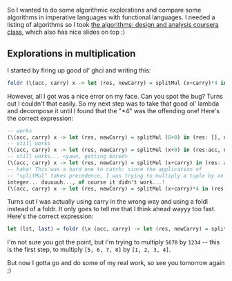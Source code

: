 So I wanted to do some algorithmic explorations and compare some
algorithms in imperative languages with functional languages. I needed
a listing of algorithms so I took
[the algorithms: design and analysis coursera class](https://class.coursera.org/algo-007/lecture),
which also has nice slides on top :)

## Explorations in multiplication

I started by firing up good ol' ghci and writing this:

```haskell
foldr (\(acc, carry) x -> let (res, newCarry) = splitMul (x+carry)*4 in (res : acc, newCarry)) ([], 0) [5, 6, 7, 8]
```

However, all I got was a nice error on my face. Can you spot the bug?
Turns out I couldn't that easily. So my next step was to take that
good ol' lambda and decompose it until I found that the "*4" was the
offending one! Here's the correct expression:

```haskell
-- works
(\(acc, carry) x -> let (res, newCarry) = splitMul (8+0) in (res: [], newCarry)) ([], 0) 5
-- still works
(\(acc, carry) x -> let (res, newCarry) = splitMul (x+0) in (res:acc, newCarry)) ([], 0) 8
-- still works... <yawn, getting bored>
(\(acc, carry) x -> let (res, newCarry) = splitMul (x+carry) in (res: acc, newCarry)) ([], 0) 8
-- haha! This was a hard one to catch: since the application of
-- "splitMul" takes precedence, I was trying to multiply a tuple by an
integer... duuuuuh..., of course it didn't work...!
(\(acc, carry) x -> let (res, newCarry) = splitMul (x+carry)*4 in (res: acc, newCarry)) ([], 0) 8
```

Turns out I was actually using carry in the wrong way and using a
foldl instead of a foldr. It only goes to tell me that I think ahead
wayyy too fast. Here's the correct expression:

```haskell
let (lst, last) = foldr (\x (acc, carry) -> let (res, newCarry) = splitMul (x*4+carry) in (res: acc, newCarry)) ([], 0) [5,6,7, 8] in (last:lst)
```

I'm not sure you got the point, but I'm trying to multiply `5678` by
`1234` -- this is the first step, to multiply `[5, 6, 7, 8]` by `[1, 2,
3, 4]`.

But now I gotta go and do some of my real work, so see you tomorrow
again ;)
